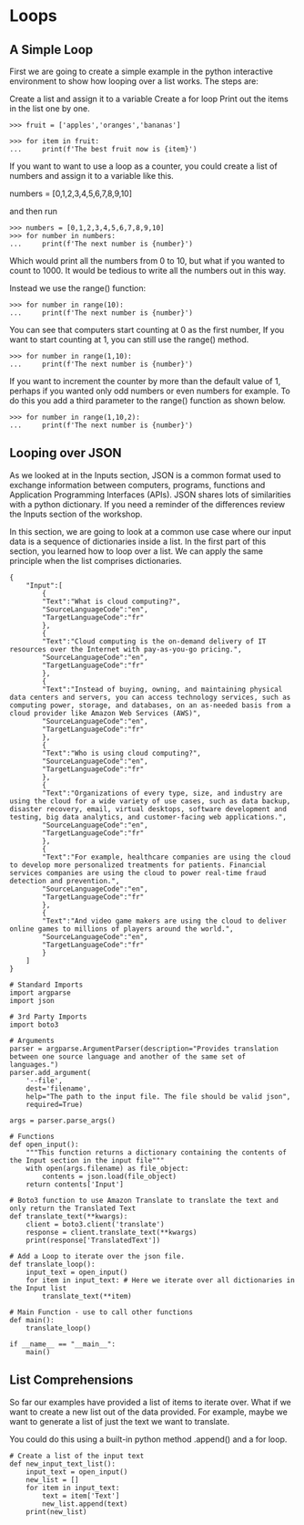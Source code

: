 # Loops

## A Simple Loop
First we are going to create a simple example in the python interactive environment to show how looping over a list works. The steps are:

Create a list and assign it to a variable
Create a for loop
Print out the items in the list one by one.

```
>>> fruit = ['apples','oranges','bananas']

>>> for item in fruit:
...     print(f'The best fruit now is {item}')

```

If you want to want to use a loop as a counter, you could create a list of numbers and assign it to a variable like this.

numbers = [0,1,2,3,4,5,6,7,8,9,10]

and then run

```
>>> numbers = [0,1,2,3,4,5,6,7,8,9,10]
>>> for number in numbers:
...     print(f'The next number is {number}')
```

Which would print all the numbers from 0 to 10, but what if you wanted to count to 1000. It would be tedious to write all the numbers out in this way.

Instead we use the range() function:

```
>>> for number in range(10):
...     print(f'The next number is {number}')
```

You can see that computers start counting at 0 as the first number, If you want to start counting at 1, you can still use the range() method.

```
>>> for number in range(1,10):
...     print(f'The next number is {number}')
```

If you want to increment the counter by more than the default value of 1, perhaps if you wanted only odd numbers or even numbers for example. To do this you add a third parameter to the range() function as shown below.

```
>>> for number in range(1,10,2):
...     print(f'The next number is {number}')
```

## Looping over JSON

As we looked at in the Inputs section, JSON is a common format used to exchange information between computers, programs, functions and Application Programming Interfaces (APIs). JSON shares lots of similarities with a python dictionary. If you need a reminder of the differences review the Inputs section of the workshop.

In this section, we are going to look at a common use case where our input data is a sequence of dictionaries inside a list. In the first part of this section, you learned how to loop over a list. We can apply the same principle when the list comprises dictionaries.

```
{
    "Input":[
        {
        "Text":"What is cloud computing?",
        "SourceLanguageCode":"en",
        "TargetLanguageCode":"fr"
        },
        {
        "Text":"Cloud computing is the on-demand delivery of IT resources over the Internet with pay-as-you-go pricing.",
        "SourceLanguageCode":"en",
        "TargetLanguageCode":"fr"
        },
        {
        "Text":"Instead of buying, owning, and maintaining physical data centers and servers, you can access technology services, such as computing power, storage, and databases, on an as-needed basis from a cloud provider like Amazon Web Services (AWS)",
        "SourceLanguageCode":"en",
        "TargetLanguageCode":"fr"
        },
        {       
        "Text":"Who is using cloud computing?",
        "SourceLanguageCode":"en",
        "TargetLanguageCode":"fr"
        },
        {       
        "Text":"Organizations of every type, size, and industry are using the cloud for a wide variety of use cases, such as data backup, disaster recovery, email, virtual desktops, software development and testing, big data analytics, and customer-facing web applications.",
        "SourceLanguageCode":"en",
        "TargetLanguageCode":"fr"
        },
        {       
        "Text":"For example, healthcare companies are using the cloud to develop more personalized treatments for patients. Financial services companies are using the cloud to power real-time fraud detection and prevention.",
        "SourceLanguageCode":"en",
        "TargetLanguageCode":"fr"
        },        
        {       
        "Text":"And video game makers are using the cloud to deliver online games to millions of players around the world.",
        "SourceLanguageCode":"en",
        "TargetLanguageCode":"fr"
        }
    ] 
} 

```


```
# Standard Imports
import argparse
import json

# 3rd Party Imports
import boto3 

# Arguments
parser = argparse.ArgumentParser(description="Provides translation  between one source language and another of the same set of languages.")
parser.add_argument(
    '--file',
    dest='filename',
    help="The path to the input file. The file should be valid json",
    required=True)

args = parser.parse_args()

# Functions
def open_input():
    """This function returns a dictionary containing the contents of the Input section in the input file""" 
    with open(args.filename) as file_object:
        contents = json.load(file_object)
    return contents['Input']

# Boto3 function to use Amazon Translate to translate the text and only return the Translated Text
def translate_text(**kwargs): 
    client = boto3.client('translate')
    response = client.translate_text(**kwargs)
    print(response['TranslatedText']) 

# Add a Loop to iterate over the json file.
def translate_loop():
    input_text = open_input()
    for item in input_text: # Here we iterate over all dictionaries in the Input list
        translate_text(**item)

# Main Function - use to call other functions
def main():
    translate_loop()

if __name__ == "__main__":
    main()
```

## List Comprehensions

So far our examples have provided a list of items to iterate over. What if we want to create a new list out of the data provided. For example, maybe we want to generate a list of just the text we want to translate.

You could do this using a built-in python method .append() and a for loop.

```
# Create a list of the input text
def new_input_text_list():
    input_text = open_input()
    new_list = []
    for item in input_text:
        text = item['Text']
        new_list.append(text)
    print(new_list)
```